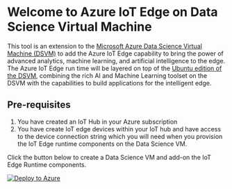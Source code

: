 # Welcome to Azure IoT Edge on Data Science Virtual Machine

This tool is an extension to the [Microsoft Azure Data Science Virtual Machine (DSVM)](http://aka.ms/dsvm) to add the Azure IoT Edge capability to bring the power of advanced analytics, machine learning, and artificial intelligence to the edge. The Azure IoT Edge run time will be layered on top of the [Ubuntu edition of the DSVM](http://aka.ms/dsvm/ubuntu),  combining the rich AI and Machine Learning toolset on the DSVM with the capabilities to build applications for the intelligent edge. 


## Pre-requisites
1. You have created an IoT Hub in your Azure subscription
2. You have create IoT edge devices within your IoT hub and have access to the device connection string which you will need when you provision the IoT Edge runtime components on the Data Science VM. 

Click the button below to create a Data Science VM and add-on the IoT Edge Runtime components.

[![Deploy to Azure](https://azuredeploy.net/deploybutton.png)](https://azuredeploy.net/)

